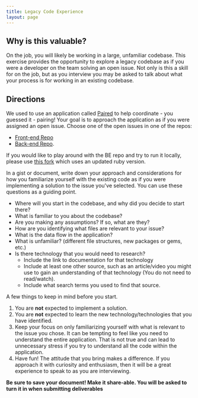 ```yaml
---
title: Legacy Code Experience
layout: page
---
```


## Why is this valuable?

On the job, you will likely be working in a large, unfamiliar codebase. This exercise provides the opportunity to explore a legacy codebase as if you were a developer on the team solving an open issue. Not only is this a skill for on the job, but as you interview you may be asked to talk about what your process is for working in an existing codebase.

## Directions

We used to use an application called [Paired](https://paired-turing.firebaseapp.com) to help coordinate - you guessed it - pairing! Your goal is to approach the application as if you were assigned an open issue. Choose one of the open issues in one of the repos:

- [Front-end Repo](https://github.com/hillstew/paired-fe/issues)
- [Back-end Repo](https://github.com/DanielEFrampton/paired-be/issues).

If you would like to play around with the BE repo and try to run it locally, please use [this fork](https://github.com/turingschool-examples/paired-be) which uses an updated ruby version. 

In a gist or document, write down your approach and considerations for how you familiarize yourself with the existing code as if you were implementing a solution to the issue you've selected. You can use these questions as a guiding point.

- Where will you start in the codebase, and why did you decide to start there?
- What is familiar to you about the codebase?
- Are you making any assumptions? If so, what are they?
- How are you identifying what files are relevant to your issue?
- What is the data flow in the application?
- What is unfamiliar? (different file structures, new packages or gems, etc.)
- Is there technology that you would need to research?
  - Include the link to documentation for that technology
  - Include at least one other source, such as an article/video you might use to gain an understanding of that technology (You do not need to read/watch).
  - Include what search terms you used to find that source.

A few things to keep in mind before you start.

1. You are **not** expected to implement a solution.
1. You are **not** expected to learn the new technology/technologies that you have identified.
1. Keep your focus on only familiarizing yourself with what is relevant to the issue you chose. It can be tempting to feel like you need to understand the entire application. That is not true and can lead to unnecessary stress if you try to understand all the code within the application.
1. Have fun! The attitude that you bring makes a difference. If you approach it with curiosity and enthusiasm, then it will be a great experience to speak to as you are interviewing.

**Be sure to save your document! Make it share-able. You will be asked to turn it in when submitting deliverables**
